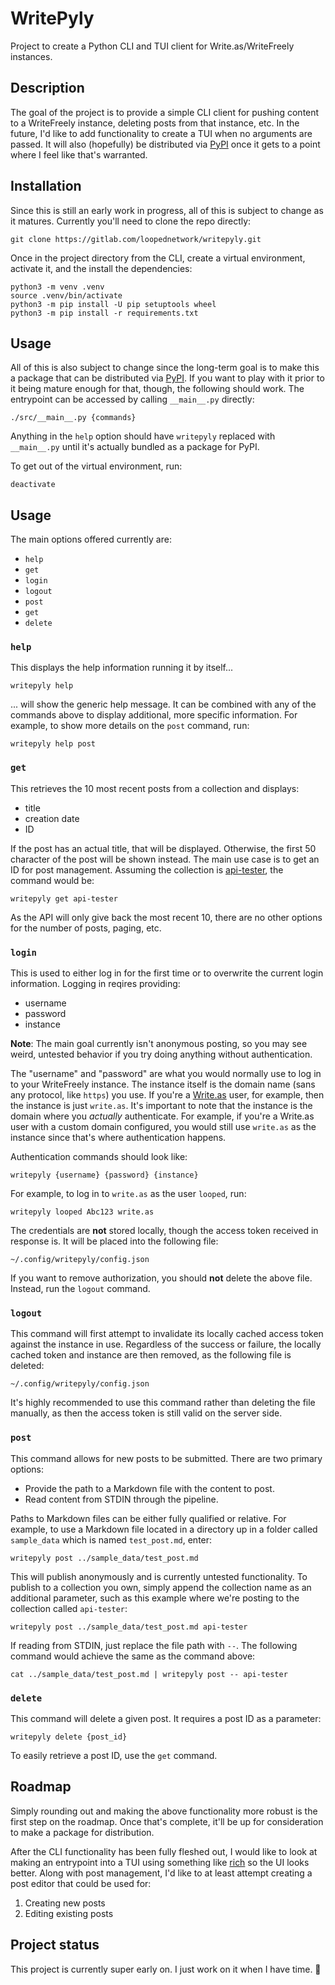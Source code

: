 # WritePyly

Project to create a Python CLI and TUI client for Write.as/WriteFreely instances.

## Description

The goal of the project is to provide a simple CLI client for pushing content to a WriteFreely instance, deleting posts from that instance, etc. In the future, I'd like to add functionality to create a TUI when no arguments are passed. It will also (hopefully) be distributed via [PyPI](https://pypi.org/) once it gets to a point where I feel like that's warranted.

## Installation

Since this is still an early work in progress, all of this is subject to change as it matures. Currently you'll need to clone the repo directly:

```shell
git clone https://gitlab.com/loopednetwork/writepyly.git
````

Once in the project directory from the CLI, create a virtual environment, activate it, and the install the dependencies:

```shell
python3 -m venv .venv
source .venv/bin/activate
python3 -m pip install -U pip setuptools wheel
python3 -m pip install -r requirements.txt
```

## Usage

All of this is also subject to change since the long-term goal is to make this a package that can be distributed via [PyPI](https://pypi.org/). If you want to play with it prior to it being mature enough for that, though, the following should work. The entrypoint can be accessed by calling `__main__.py` directly:

```shell
./src/__main__.py {commands}
```

Anything in the `help` option should have `writepyly` replaced with `__main__.py` until it's actually bundled as a package for PyPI.

To get out of the virtual environment, run:

```shell
deactivate
```

## Usage

The main options offered currently are:

- `help`
- `get`
- `login`
- `logout`
- `post`
- `get`
- `delete`

### `help`

This displays the help information running it by itself...

```shell
writepyly help
```

... will show the generic help message. It can be combined with any of the commands above to display additional, more specific information. For example, to show more details on the `post` command, run:

```shell
writepyly help post
```

### `get`

This retrieves the 10 most recent posts from a collection and displays:

- title
- creation date
- ID

If the post has an actual title, that will be displayed. Otherwise, the first 50 character of the post will be shown instead. The main use case is to get an ID for post management. Assuming the collection is [api-tester](https://apitester.looped.network/), the command would be:

```shell
writepyly get api-tester
```

As the API will only give back the most recent 10, there are no other options for the number of posts, paging, etc.

### `login`

This is used to either log in for the first time or to overwrite the current login information. Logging in reqires providing:

- username
- password
- instance

__Note__: The main goal currently isn't anonymous posting, so you may see weird, untested behavior if you try doing anything without authentication.

The "username" and "password" are what you would normally use to log in to your WriteFreely instance. The instance itself is the domain name (sans any protocol, like `https`) you use. If you're a [Write.as](https://write.as/) user, for example, then the instance is just `write.as`. It's important to note that the instance is the domain where you _actually_ authenticate. For example, if you're a Write.as user with a custom domain configured, you would still use `write.as` as the instance since that's where authentication happens.

Authentication commands should look like:

```shell
writepyly {username} {password} {instance}
```

For example, to log in to `write.as` as the user `looped`, run:

```shell
writepyly looped Abc123 write.as
```

The credentials are **not** stored locally, though the access token received in response is. It will be placed into the following file:

`~/.config/writepyly/config.json`

If you want to remove authorization, you should **not** delete the above file. Instead, run the `logout` command.

### `logout`

This command will first attempt to invalidate its locally cached access token against the instance in use. Regardless of the success or failure, the locally cached token and instance are then removed, as the following file is deleted:

`~/.config/writepyly/config.json`

It's highly recommended to use this command rather than deleting the file manually, as then the access token is still valid on the server side.

### `post`

This command allows for new posts to be submitted. There are two primary options:

- Provide the path to a Markdown file with the content to post.
- Read content from STDIN through the pipeline.

Paths to Markdown files can be either fully qualified or relative. For example, to use a Markdown file located in a directory up in a folder called `sample_data` which is named `test_post.md`, enter:

```shell
writepyly post ../sample_data/test_post.md
```

This will publish anonymously and is currently untested functionality. To publish to a collection you own, simply append the collection name as an additional parameter, such as this example where we're posting to the collection called `api-tester`:

```shell
writepyly post ../sample_data/test_post.md api-tester
```

If reading from STDIN, just replace the file path with `--`. The following command would achieve the same as the command above:

```shell
cat ../sample_data/test_post.md | writepyly post -- api-tester
```

### `delete`

This command will delete a given post. It requires a post ID as a parameter:

```shell
writepyly delete {post_id}
```

To easily retrieve a post ID, use the `get` command.

## Roadmap

Simply rounding out and making the above functionality more robust is the first step on the roadmap. Once that's complete, it'll be up for consideration to make a package for distribution.

After the CLI functionality has been fully fleshed out, I would like to look at making an entrypoint into a TUI using something like [rich](https://github.com/Textualize/rich) so the UI looks better. Along with post management, I'd like to at least attempt creating a post editor that could be used for:

1. Creating new posts
2. Editing existing posts

## Project status

This project is currently super early on. I just work on it when I have time. 💜
